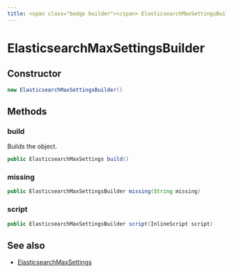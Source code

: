 ```yaml
---
title: <span class="badge builder"></span> ElasticsearchMaxSettingsBuilder
---
```

# <span class="badge builder"></span> ElasticsearchMaxSettingsBuilder

## Constructor

```java
new ElasticsearchMaxSettingsBuilder()
```
## Methods

### <span class="badge object-method"></span> build

Builds the object.

```java
public ElasticsearchMaxSettings build()
```

### <span class="badge object-method"></span> missing

```java
public ElasticsearchMaxSettingsBuilder missing(String missing)
```

### <span class="badge object-method"></span> script

```java
public ElasticsearchMaxSettingsBuilder script(InlineScript script)
```

## See also

 * <span class="badge object-type-class"></span> [ElasticsearchMaxSettings](./object-ElasticsearchMaxSettings.md)
